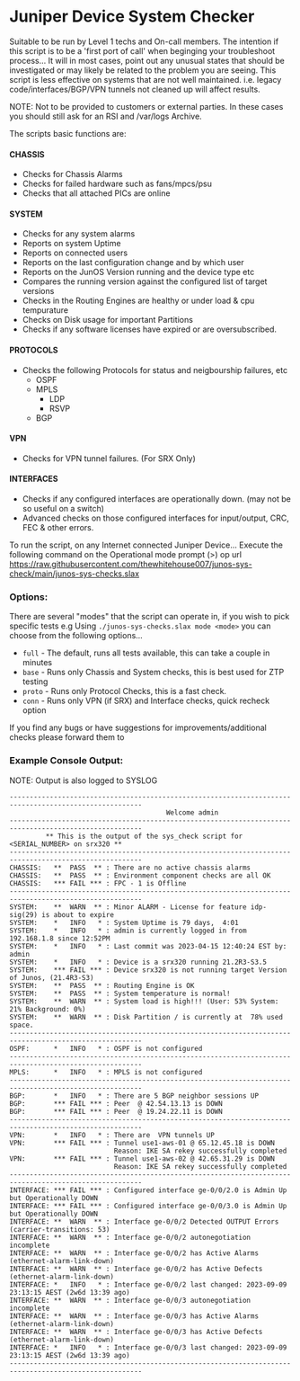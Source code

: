 # Juniper Device System Checker

Suitable to be run by Level 1 techs and On-call members.
The intention if this script is to be a 'first port of call' when beginging your troubleshoot process...
It will in most cases, point out any unusual states that should be investigated or may likely be related to the problem you are seeing. 
This script is less effective on systems that are not well maintained.
i.e. legacy code/interfaces/BGP/VPN tunnels not cleaned up will affect results.

NOTE: Not to be provided to customers or external parties. 
In these cases you should still ask for an RSI and /var/logs Archive.

The scripts basic functions are:

#### CHASSIS
* Checks for Chassis Alarms
* Checks for failed hardware such as fans/mpcs/psu
* Checks that all attached PICs are online
#### SYSTEM
* Checks for any system alarms
* Reports on system Uptime
* Reports on connected users
* Reports on the last configuration change and by which user
* Reports on the JunOS Version running and the device type etc
* Compares the running version against the configured list of target versions
* Checks in the Routing Engines are healthy or under load & cpu tempurature
* Checks on Disk usage for important Partitions
* Checks if any software licenses have expired or are oversubscribed.
#### PROTOCOLS
* Checks the following Protocols for status and neigbourship failures, etc
  * OSPF
  * MPLS
    * LDP
    * RSVP
  * BGP
#### VPN
* Checks for VPN tunnel failures. (For SRX Only)
#### INTERFACES
* Checks if any configured interfaces are operationally down. (may not be so useful on a switch)
* Advanced checks on those configured interfaces for input/output, CRC, FEC & other errors.


To run the script, on any Internet connected Juniper Device...
Execute the following command on the Operational mode prompt (>)
op url https://raw.githubusercontent.com/thewhitehouse007/junos-sys-check/main/junos-sys-checks.slax

### Options:
There are several "modes" that the script can operate in, if you wish to pick specific tests e.g
Using `./junos-sys-checks.slax mode <mode>` you can choose from the following options...
* `full` - The default, runs all tests available, this can take a couple in minutes
* `base` - Runs only Chassis and System checks, this is best used for ZTP testing
* `proto` - Runs only Protocol Checks, this is a fast check.
* `conn` - Runs only VPN (if SRX) and Interface checks, quick recheck option

If you find any bugs or have suggestions for improvements/additional checks please forward them to <hidden>

### Example Console Output:
NOTE: Output is also logged to SYSLOG
```
-------------------------------------------------------------------------------------------------------
                                       Welcome admin
-------------------------------------------------------------------------------------------------------
         ** This is the output of the sys_check script for <SERIAL_NUMBER> on srx320 **
-------------------------------------------------------------------------------------------------------
CHASSIS:   **  PASS  ** : There are no active chassis alarms
CHASSIS:   **  PASS  ** : Environment component checks are all OK
CHASSIS:   *** FAIL *** : FPC - 1 is Offline
-------------------------------------------------------------------------------------------------------
SYSTEM:    **  WARN  ** : Minor ALARM - License for feature idp-sig(29) is about to expire
SYSTEM:    *   INFO   * : System Uptime is 79 days,  4:01
SYSTEM:    *   INFO   * : admin is currently logged in from 192.168.1.8 since 12:52PM
SYSTEM:    *   INFO   * : Last commit was 2023-04-15 12:40:24 EST by: admin
SYSTEM:    *   INFO   * : Device is a srx320 running 21.2R3-S3.5
SYSTEM:    *** FAIL *** : Device srx320 is not running target Version of Junos, (21.4R3-S3)
SYSTEM:    **  PASS  ** : Routing Engine is OK
SYSTEM:    **  PASS  ** : System temperature is normal!
SYSTEM:    **  WARN  ** : System load is high!!! (User: 53% System: 21% Background: 0%)
SYSTEM:    **  WARN  ** : Disk Partition / is currently at  78% used space.
-------------------------------------------------------------------------------------------------------
OSPF:      *   INFO   * : OSPF is not configured
-------------------------------------------------------------------------------------------------------
MPLS:      *   INFO   * : MPLS is not configured
-------------------------------------------------------------------------------------------------------
BGP:       *   INFO   * : There are 5 BGP neighbor sessions UP
BGP:       *** FAIL *** : Peer  @ 42.54.13.13 is DOWN
BGP:       *** FAIL *** : Peer  @ 19.24.22.11 is DOWN
-------------------------------------------------------------------------------------------------------
VPN:       *   INFO   * : There are  VPN tunnels UP
VPN:       *** FAIL *** : Tunnel use1-aws-01 @ 65.12.45.18 is DOWN
                          Reason: IKE SA rekey successfully completed
VPN:       *** FAIL *** : Tunnel use1-aws-02 @ 42.65.31.29 is DOWN
                          Reason: IKE SA rekey successfully completed
-------------------------------------------------------------------------------------------------------
INTERFACE: *** FAIL *** : Configured interface ge-0/0/2.0 is Admin Up but Operationally DOWN
INTERFACE: *** FAIL *** : Configured interface ge-0/0/3.0 is Admin Up but Operationally DOWN
INTERFACE: **  WARN  ** : Interface ge-0/0/2 Detected OUTPUT Errors (carrier-transitions: 53)
INTERFACE: **  WARN  ** : Interface ge-0/0/2 autonegotiation incomplete
INTERFACE: **  WARN  ** : Interface ge-0/0/2 has Active Alarms (ethernet-alarm-link-down)
INTERFACE: **  WARN  ** : Interface ge-0/0/2 has Active Defects (ethernet-alarm-link-down)
INTERFACE: *   INFO   * : Interface ge-0/0/2 last changed: 2023-09-09 23:13:15 AEST (2w6d 13:39 ago)
INTERFACE: **  WARN  ** : Interface ge-0/0/3 autonegotiation incomplete
INTERFACE: **  WARN  ** : Interface ge-0/0/3 has Active Alarms (ethernet-alarm-link-down)
INTERFACE: **  WARN  ** : Interface ge-0/0/3 has Active Defects (ethernet-alarm-link-down)
INTERFACE: *   INFO   * : Interface ge-0/0/3 last changed: 2023-09-09 23:13:15 AEST (2w6d 13:39 ago)
-------------------------------------------------------------------------------------------------------

```
